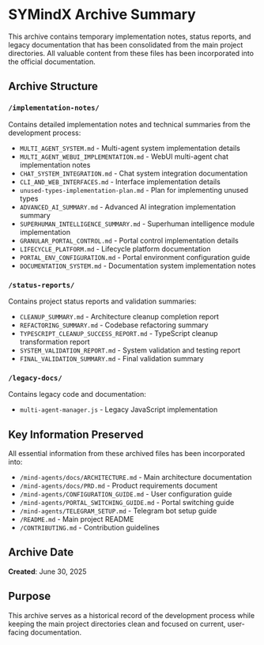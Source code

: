 # SYMindX Archive Summary

This archive contains temporary implementation notes, status reports, and legacy documentation that has been consolidated from the main project directories. All valuable content from these files has been incorporated into the official documentation.

## Archive Structure

### `/implementation-notes/`
Contains detailed implementation notes and technical summaries from the development process:
- `MULTI_AGENT_SYSTEM.md` - Multi-agent system implementation details
- `MULTI_AGENT_WEBUI_IMPLEMENTATION.md` - WebUI multi-agent chat implementation notes
- `CHAT_SYSTEM_INTEGRATION.md` - Chat system integration documentation
- `CLI_AND_WEB_INTERFACES.md` - Interface implementation details
- `unused-types-implementation-plan.md` - Plan for implementing unused types
- `ADVANCED_AI_SUMMARY.md` - Advanced AI integration implementation summary
- `SUPERHUMAN_INTELLIGENCE_SUMMARY.md` - Superhuman intelligence module implementation
- `GRANULAR_PORTAL_CONTROL.md` - Portal control implementation details
- `LIFECYCLE_PLATFORM.md` - Lifecycle platform documentation
- `PORTAL_ENV_CONFIGURATION.md` - Portal environment configuration guide
- `DOCUMENTATION_SYSTEM.md` - Documentation system implementation notes

### `/status-reports/`
Contains project status reports and validation summaries:
- `CLEANUP_SUMMARY.md` - Architecture cleanup completion report
- `REFACTORING_SUMMARY.md` - Codebase refactoring summary
- `TYPESCRIPT_CLEANUP_SUCCESS_REPORT.md` - TypeScript cleanup transformation report
- `SYSTEM_VALIDATION_REPORT.md` - System validation and testing report
- `FINAL_VALIDATION_SUMMARY.md` - Final validation summary

### `/legacy-docs/`
Contains legacy code and documentation:
- `multi-agent-manager.js` - Legacy JavaScript implementation

## Key Information Preserved

All essential information from these archived files has been incorporated into:
- `/mind-agents/docs/ARCHITECTURE.md` - Main architecture documentation
- `/mind-agents/docs/PRD.md` - Product requirements document
- `/mind-agents/CONFIGURATION_GUIDE.md` - User configuration guide
- `/mind-agents/PORTAL_SWITCHING_GUIDE.md` - Portal switching guide
- `/mind-agents/TELEGRAM_SETUP.md` - Telegram bot setup guide
- `/README.md` - Main project README
- `/CONTRIBUTING.md` - Contribution guidelines

## Archive Date
**Created**: June 30, 2025

## Purpose
This archive serves as a historical record of the development process while keeping the main project directories clean and focused on current, user-facing documentation.